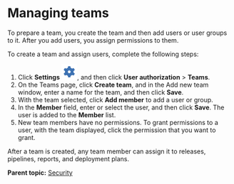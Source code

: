 # Managing teams

To prepare a team, you create the team and then add users or user groups to it. After you add users, you assign permissions to them.

To create a team and assign users, complete the following steps:

1.   Click **Settings** ![Settings icon](../images/cal-set.png), and then click **User authorization** \> **Teams**. 
2.   On the Teams page, click **Create team**, and in the Add new team window, enter a name for the team, and then click **Save**. 
3.   With the team selected, click **Add member** to add a user or group. 
4.   In the **Member** field, enter or select the user, and then click **Save**. The user is added to the **Member** list.
5.   New team members have no permissions. To grant permissions to a user, with the team displayed, click the permission that you want to grant. 

After a team is created, any team member can assign it to releases, pipelines, reports, and deployment plans.

**Parent topic:** [Security](../topics/c_node_security.md)

